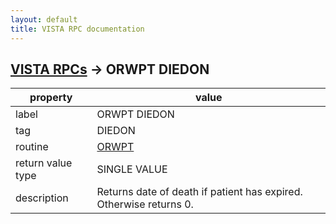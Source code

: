 ```yaml
---
layout: default
title: VISTA RPC documentation
---
```




## [VISTA RPCs](TableOfContent.md) &#8594; ORWPT DIEDON 

 property | value 
--- | --- 
 label | ORWPT DIEDON
 tag | DIEDON
 routine | [ORWPT](http://code.osehra.org/dox/Routine_ORWPT_source.html)
 return value type | SINGLE VALUE
 description | Returns date of death if patient has expired.  Otherwise returns 0.